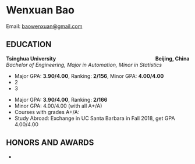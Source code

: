 # Wenxuan Bao

Email: <a href="mailto:baowenxuan@gmail.com">baowenxuan@gmail.com</a>

## EDUCATION

<div class="text clearfix" style="text-align:left;" id="education_1">
    <span style="float:left;"><strong>Tsinghua University</strong></span>
    <span style="float:right;"><strong>Beijing, China</strong></span>
    <br/>
    <em>Bachelor of Engineering, Major in Automation, Minor in Statistics</em>
    <ul>
        <li>Major GPA: <strong>3.90/4.00</strong>, Ranking: <strong>2/156</strong>, Minor GPA: <strong>4.00/4.00</strong></li>
        <li>2</li>
        <li>3</li>
    </ul>
</div>




- Major GPA: **3.90/4.00**, Ranking: **2/166**
- Minor GPA: 4.00/4.00 (with all A+/A)
- Courses with grades A+/A: 
- Study Abroad: Exchange in UC Santa Barbara in Fall 2018, get GPA 4.00/4.00

## HONORS AND AWARDS

- 



